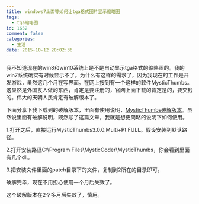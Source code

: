 ```yaml
---
title: windows7上面等如何让tga格式图片显示缩略图
tags:
  - tga缩略图
id: 1652
comment: false
categories:
  - 生活
date: 2015-10-12 20:02:36
---
```


我不知道现在的win8和win10系统上是不是自动显示tga格式的缩略图的。我的win7系统确实有时候显示不了。为什么有这样的需求了，因为我现在的工作是开发游戏，虽然这几个月在写界面。在网上搜到有一个这样的软件MysticThumbs。这显然是外国友人做的东西，肯定是要注册的，官网上面下载的肯定是的，要交钱的。伟大的天朝人民肯定有破解版本了。

下面分享下我下载到的破解版本，里面有使用说明，[MysticThumbs破解版本](https://pan.baidu.com/s/1geCdSxP)。虽然说里面有破解说明，既然写了这篇文章，我就是想更简略的说明下如何使用。

1.打开之后，直接运行MysticThumbs3.0.0.Multi+Pt FULL。假设安装到默认路径。

2.打开安装路径C:\Program Files\MysticCoder\MysticThumbs，你会看到里面有几个dll。

3.把安装文件里面的patch目录下的文件，复制到2所在的目录即可。

破解完毕，现在不用担心使用一个月后失效了。

这个破解版本在2个多月后失效了，慎用。